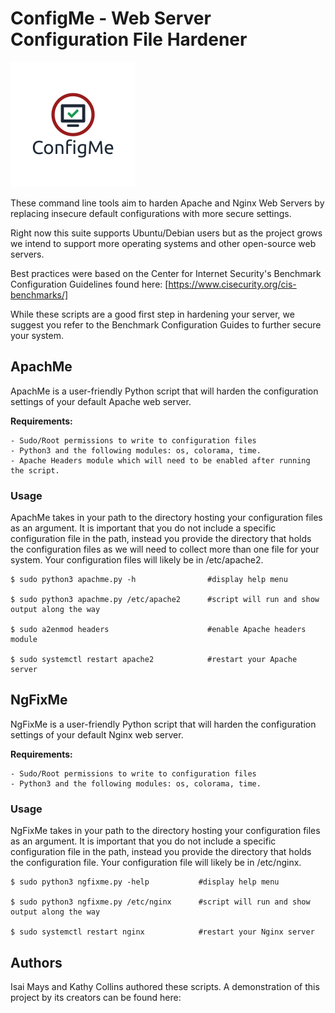 # ConfigMe - Web Server Configuration File Hardener

![plot](ConfigMe-logo.png)

These command line tools aim to harden Apache and Nginx Web Servers by replacing insecure default configurations with more secure settings. 

Right now this suite supports Ubuntu/Debian users but as the project grows we intend to support more operating systems and other open-source web servers. 

Best practices were based on the Center for Internet Security's Benchmark Configuration Guidelines found here: [https://www.cisecurity.org/cis-benchmarks/]    

While these scripts are a good first step in hardening your server, we suggest you refer to the Benchmark Configuration Guides to further secure your system. 

## ApachMe

ApachMe is a user-friendly Python script that will harden the configuration settings of your default Apache web server. 

**Requirements:** 
    
    - Sudo/Root permissions to write to configuration files
    - Python3 and the following modules: os, colorama, time. 
    - Apache Headers module which will need to be enabled after running the script.

### **Usage** 

ApachMe takes in your path to the directory hosting your configuration files as an argument. It is important that you do not include a specific configuration file in the path, instead you provide the directory that holds the configuration files as we will need to collect more than one file for your system. Your configuration files will likely be in /etc/apache2.

    $ sudo python3 apachme.py -h                #display help menu
    
    $ sudo python3 apachme.py /etc/apache2      #script will run and show output along the way
    
    $ sudo a2enmod headers                      #enable Apache headers module
    
    $ sudo systemctl restart apache2            #restart your Apache server

## NgFixMe

NgFixMe is a user-friendly Python script that will harden the configuration settings of your default Nginx web server. 

**Requirements:** 
    
    - Sudo/Root permissions to write to configuration files
    - Python3 and the following modules: os, colorama, time. 

### **Usage** 

NgFixMe takes in your path to the directory hosting your configuration files as an argument. It is important that you do not include a specific configuration file in the path, instead you provide the directory that holds the configuration file. Your configuration file will likely be in /etc/nginx.

    $ sudo python3 ngfixme.py -help           #display help menu

    $ sudo python3 ngfixme.py /etc/nginx      #script will run and show output along the way
     
    $ sudo systemctl restart nginx            #restart your Nginx server


## Authors

Isai Mays and Kathy Collins authored these scripts. 
A demonstration of this project by its creators can be found here:

